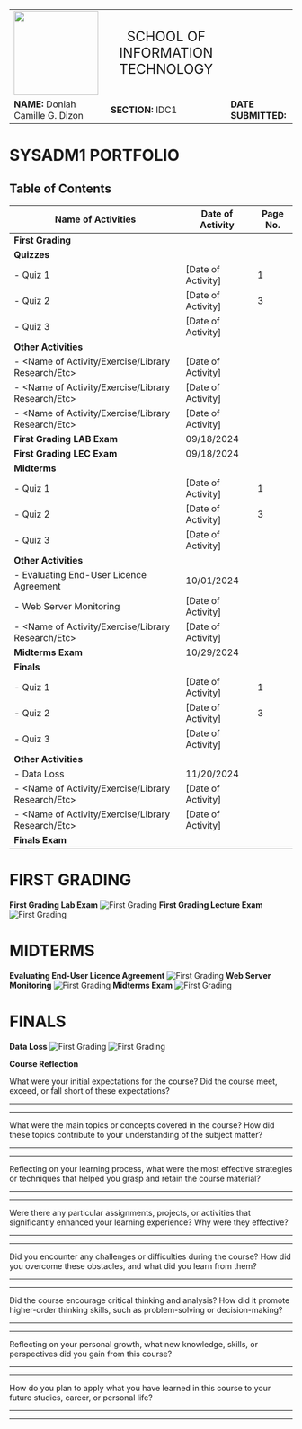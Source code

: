 <table style="width: 100%">
  <tr>
    <td><img src="path-to-logo.png" width="150" height="auto"></td>
    <td style="text-align: center; font-size: 24px;">SCHOOL OF INFORMATION TECHNOLOGY</td>
    <td></td>
  </tr>
  <tr>
    <td><strong>NAME:</strong> Doniah Camille G. Dizon</td>
    <td><strong>SECTION:</strong> IDC1</td>
    <td><strong>DATE SUBMITTED:</strong></td>
  </tr>
</table>

# SYSADM1 PORTFOLIO

## Table of Contents

| **Name of Activities**                                | **Date of Activity**          | **Page No.** |
|-----------------------------------------------------|-------------------------------|--------------|
| **First Grading**                                                                                   |
| **Quizzes**                                          |                               |              |
| - Quiz 1                                             | [Date of Activity]            | 1            |
| - Quiz 2                                             | [Date of Activity]            | 3            |
| - Quiz 3                                             | [Date of Activity]            |              |
| **Other Activities**                                 |                               |              |
| - <Name of Activity/Exercise/Library Research/Etc>   | [Date of Activity]            |              |
| - <Name of Activity/Exercise/Library Research/Etc>   | [Date of Activity]            |              |
| - <Name of Activity/Exercise/Library Research/Etc>   | [Date of Activity]            |              |
| **First Grading LAB Exam**                           |   09/18/2024                  |              |
| **First Grading LEC Exam**                           |    09/18/2024                 |              |
| **Midterms**                                         |                               |              |
| - Quiz 1                                             | [Date of Activity]            | 1            |
| - Quiz 2                                             | [Date of Activity]            | 3            |
| - Quiz 3                                             | [Date of Activity]            |              |
| **Other Activities**                                 |                               |              |
| - Evaluating End-User Licence Agreement              | 10/01/2024                    |              |
| - Web Server Monitoring                              | [Date of Activity]            |              |
| - <Name of Activity/Exercise/Library Research/Etc>   | [Date of Activity]            |              |
| **Midterms Exam**                                    |    10/29/2024                 |              |
| **Finals**                                           |                               |              |
| - Quiz 1                                             | [Date of Activity]            | 1            |
| - Quiz 2                                             | [Date of Activity]            | 3            |
| - Quiz 3                                             | [Date of Activity]            |              |
| **Other Activities**                                 |                               |              |
| - Data Loss                                          |11/20/2024                     |              |
| - <Name of Activity/Exercise/Library Research/Etc>   | [Date of Activity]            |              |
| - <Name of Activity/Exercise/Library Research/Etc>   | [Date of Activity]            |              |
| **Finals Exam**                                      |                               |              |


# FIRST GRADING
**First Grading Lab Exam**
![First Grading](Images/1.JPG)
**First Grading Lecture Exam**
![First Grading](Images/2.JPG)

# MIDTERMS
**Evaluating End-User Licence Agreement**
![First Grading](Images/3.JPG)
**Web Server Monitoring**
![First Grading](Images/4.JPG)
**Midterms Exam**
![First Grading](Images/5.JPG)
# FINALS

**Data Loss**
![First Grading](Images/6.JPG)
![First Grading](Images/7.JPG)



**Course Reflection**

What were your initial expectations for the course? Did the course meet,
exceed, or fall short of these expectations?

  -----------------------------------------------------------------------

  -----------------------------------------------------------------------

What were the main topics or concepts covered in the course? How did
these topics contribute to your understanding of the subject matter?

  -----------------------------------------------------------------------

  -----------------------------------------------------------------------

Reflecting on your learning process, what were the most effective
strategies or techniques that helped you grasp and retain the course
material?

  -----------------------------------------------------------------------

  -----------------------------------------------------------------------

Were there any particular assignments, projects, or activities that
significantly enhanced your learning experience? Why were they
effective?

  -----------------------------------------------------------------------

  -----------------------------------------------------------------------

Did you encounter any challenges or difficulties during the course? How
did you overcome these obstacles, and what did you learn from them?

  -----------------------------------------------------------------------

  -----------------------------------------------------------------------

Did the course encourage critical thinking and analysis? How did it
promote higher-order thinking skills, such as problem-solving or
decision-making?

  -----------------------------------------------------------------------

  -----------------------------------------------------------------------

Reflecting on your personal growth, what new knowledge, skills, or
perspectives did you gain from this course?

  -----------------------------------------------------------------------

  -----------------------------------------------------------------------

How do you plan to apply what you have learned in this course to your
future studies, career, or personal life?

  -----------------------------------------------------------------------

  -----------------------------------------------------------------------
